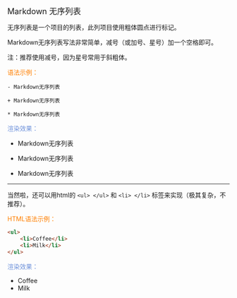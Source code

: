 <font size="4">Markdown 无序列表</font>

无序列表是一个项目的列表，此列项目使用粗体圆点进行标记。

Markdown无序列表写法非常简单，减号（或加号、星号）加一个空格即可。

注：推荐使用减号，因为星号常用于斜粗体。

<font color="#FF7F00">语法示例：</font>

```
- Markdown无序列表

+ Markdown无序列表

* Markdown无序列表
```

<font color="#7093DB">渲染效果：</font>

- Markdown无序列表

+ Markdown无序列表

* Markdown无序列表

---

当然啦，还可以用html的 `<ul> </ul>` 和 `<li> </li>` 标签来实现（极其复杂，不推荐）。

<font color="#FF7F00">HTML语法示例：</font>

```html
<ul>
    <li>Coffee</li>
    <li>Milk</li>
</ul>
```

<font color="#7093DB">渲染效果：</font>

<ul>
    <li>Coffee</li>
    <li>Milk</li>
</ul>
